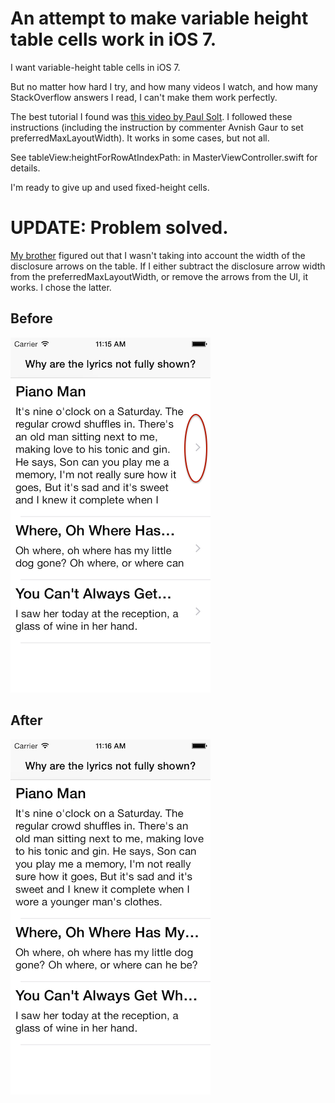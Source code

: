 # An attempt to make variable height table cells work in iOS 7.

I want variable-height table cells in iOS 7.

But no matter how hard I try, and how many videos I watch, and how 
many StackOverflow answers I read, I can't make them work perfectly.

The best tutorial I found was [this video by Paul Solt](http://youtu.be/6KImie4ZMwk).
I followed these instructions (including the instruction by commenter
Avnish Gaur to set preferredMaxLayoutWidth). It works in some cases,
but not all.

See tableView:heightForRowAtIndexPath: in MasterViewController.swift for details.

I'm ready to give up and used fixed-height cells.

# UPDATE: Problem solved.

[My brother](https://github.com/mmorearty) figured out that I wasn't taking
into account the width of the disclosure arrows on the table.
If I either subtract the disclosure arrow width from the preferredMaxLayoutWidth,
or remove the arrows from the UI, it works. I chose the latter.

## Before

![](With-disclosure-arrows.png)

## After

![](Without-disclosure-arrows.png)

